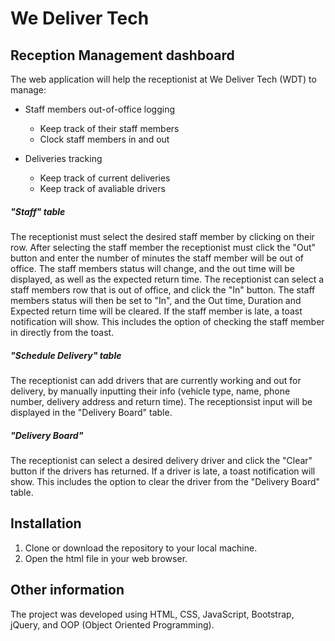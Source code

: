# We Deliver Tech
## Reception Management dashboard
The web application will help the receptionist at We Deliver Tech (WDT) to manage:
- Staff members out-of-office logging
    - Keep track of their staff members
    - Clock staff members in and out

- Deliveries tracking
    - Keep track of current deliveries
    - Keep track of avaliable drivers


##### "Staff" table
The receptionist must select the desired staff member by clicking on their row. After selecting the staff member the receptionist must click the "Out" button and enter the number of minutes the staff member will be out of office. The staff members status will change, and the out time will be displayed, as well as the expected return time. 
The receptionist can select a staff members row that is out of office, and click the "In" button. The staff members status will then be set to "In", and the Out time, Duration and Expected return time will be cleared. 
If the staff member is late, a toast notification will show. This includes the option of checking the staff member in directly from the toast. 

##### "Schedule Delivery" table
The receptionist can add drivers that are currently working and out for delivery, by manually inputting their info (vehicle type, name, phone number, delivery address and return time).
The receptionsist input will be displayed in the "Delivery Board" table.

##### "Delivery Board"
The receptionist can select a desired delivery driver and click the "Clear" button if the drivers has returned. 
If a driver is late, a toast notification will show. This includes the option to clear the driver from the "Delivery Board" table. 


## Installation
1. Clone or download the repository to your local machine.
2. Open the html file in your web browser. 


## Other information
The project was developed using HTML, CSS, JavaScript, Bootstrap, jQuery, and OOP (Object Oriented Programming).